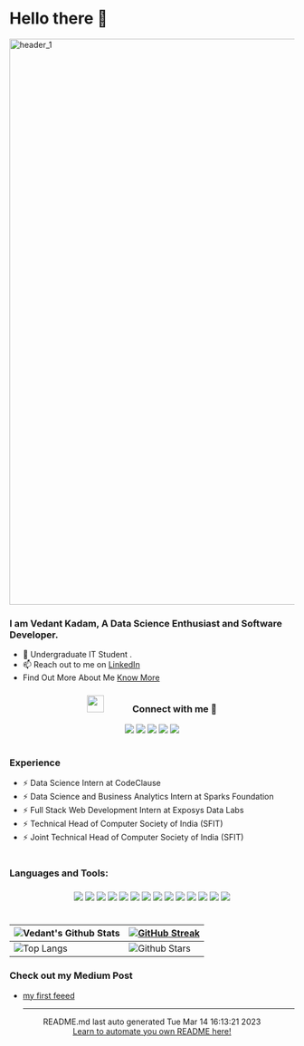 # Hello there 👋 
<img width="1000" alt="header_1" src="https://user-images.githubusercontent.com/83024561/218009707-54421c29-0e99-440d-8c77-09468d75a7ab.png">

### I am Vedant Kadam, A Data Science Enthusiast and Software Developer.

* 🔭 Undergraduate IT Student .
* 📫 Reach out to me on [LinkedIn](https://www.linkedin.com/in/vedant-kadam-412021204/)
* Find Out More About Me [Know More](https://vedant-kadam.web.app/)

<h3 align="center" > <img src="https://media.giphy.com/media/iY8CRBdQXODJSCERIr/giphy.gif" width="30" height="30" style="margin-right: 50px;">Connect with me 🤝 </h3>

<p align="center">
  <a href="vedantkadam541@gmail.com"><img src="https://img.shields.io/badge/gmail-%23D14836.svg?&style=for-the-badge&logo=gmail&logoColor=white" /></a>
  <a href="https://vedant-kadam.web.app/"><img src="https://img.shields.io/badge/Portfolio-%23000000.svg?style=for-the-badge&logo=firefox&logoColor=#FF7139" /></a>
  <a href="https://www.instagram.com/itsjustvedu/"><img src="https://img.shields.io/badge/instagram-%23dc2743.svg?&style=for-the-badge&logo=instagram&logoColor=white" /></a>
  <a href="https://www.linkedin.com/in/vedant-kadam-412021204/"><img src="https://img.shields.io/badge/linkedin-%230077B5.svg?&style=for-the-badge&logo=linkedin&logoColor=white" /></a>
  <a href="https://github.com/vedantkadam"><img src="https://img.shields.io/badge/GitHub-100000?style=for-the-badge&logo=github&logoColor=white" /></a>
</p>



<h1></h1>

### Experience
* ⚡ Data Science Intern at CodeClause
* ⚡ Data Science and Business Analytics Intern at Sparks Foundation
* ⚡ Full Stack Web Development Intern at Exposys Data Labs
* ⚡ Technical Head of Computer Society of India (SFIT)
* ⚡ Joint Technical Head of Computer Society of India (SFIT)

<h1></h1>	
	

<h3 align="left">Languages and Tools:</h3>
<h3 align="left"> </h3>
<div class="container" align="center">
<img src="https://img.shields.io/badge/Java-ED8B00?style=for-the-badge&logo=java&logoColor=white" />
<img src="https://img.shields.io/badge/MongoDB-4EA94B?style=for-the-badge&logo=mongodb&logoColor=white" />
<img src="https://img.shields.io/badge/Amazon_AWS-232F3E?style=for-the-badge&logo=amazon-aws&logoColor=white" />
<img src="https://img.shields.io/badge/PostgreSQL-316192?style=for-the-badge&logo=postgresql&logoColor=white" />
<img src="https://img.shields.io/badge/Tailwind_CSS-38B2AC?style=for-the-badge&logo=tailwind-css&logoColor=white" />
<img src="https://img.shields.io/badge/Python-3776AB?style=for-the-badge&logo=python&logoColor=white" />
<img src="https://img.shields.io/badge/Django-092E20?style=for-the-badge&logo=django&logoColor=white" />
<img src="https://img.shields.io/badge/MySQL-005C84?style=for-the-badge&logo=mysql&logoColor=white" />
<img src="https://img.shields.io/badge/Docker-2CA5E0?style=for-the-badge&logo=docker&logoColor=white" />
<img src="https://img.shields.io/badge/heroku-%23430098.svg?style=for-the-badge&logo=heroku&logoColor=white" />
<img src="https://img.shields.io/badge/Linux-FCC624?style=for-the-badge&logo=linux&logoColor=black" />
<img src="https://img.shields.io/badge/TensorFlow-FF6F00?style=for-the-badge&logo=tensorflow&logoColor=white" />
<img src="https://img.shields.io/badge/power_bi-F2C811?style=for-the-badge&logo=powerbi&logoColor=black" />
<img src="https://img.shields.io/badge/Tableau-E97627?style=for-the-badge&logo=Tableau&logoColor=white" />

</div>

#

  
| ![Vedant's Github Stats](https://github-readme-stats.vercel.app/api?username=vedantkadam&show_icons=true&theme=radical)             |[![GitHub Streak](https://github-readme-streak-stats.herokuapp.com?user=vedantkadam&theme=radical)](https://git.io/streak-stats)                                                                                                          |
| --------------------------------------------------------------------------------------------------------------------------------- | ----------------------------------------------------------------------------------------------------------------------------------------------------------------------------------------------------------------- |
| ![Top Langs](https://github-readme-stats.vercel.app/api/top-langs/?username=vedantkadam&theme=tokyonight&langs_count=10&layout=compact) | ![Github Stars](https://github-readme-stats.vercel.app/api?username=vedantkadam&show_icons=true&locale=en&count_private=true&hide_rank=true&custom_title=My%20GitHub%20Stats&disable_animations=true&theme=radical) |

### Check out my Medium Post
 - [my first feeed](https://medium.com/@vedantkadam541/my-first-feeed-f68cbb0f5d3f?source=rss-c2859e5586f3------2)<hr>
<div align="center">
README.md last auto generated Tue Mar 14 16:13:21 2023
<br>
<a href="https://towardsdatascience.com/auto-updating-your-github-profile-with-python-cde87b638168" target="_blank">Learn to automate you own README here!</a>
</div>
